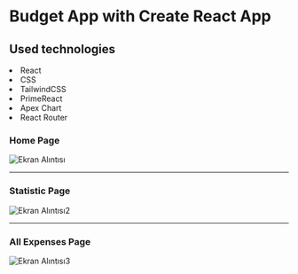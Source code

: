 # Budget App with Create React App

<h2> Used technologies </h2>
<li> React </li>
<li> CSS </li>
<li> TailwindCSS </li>
<li> PrimeReact </li>
<li> Apex Chart </li>
<li> React Router </li>


<h3> Home Page </h3>


![Ekran Alıntısı](https://github.com/edakaraman/budget-app/assets/95571155/8b38c18e-1725-477a-86eb-593966d781ee)
<hr/>


<h3> Statistic Page </h3>

![Ekran Alıntısı2](https://github.com/edakaraman/budget-app/assets/95571155/02f7df1c-bae9-460d-9683-39a7dd59b8df)

<hr/>

<h3> All Expenses Page </h3>

![Ekran Alıntısı3](https://github.com/edakaraman/budget-app/assets/95571155/e8c25336-8a00-4ebf-87d6-99bf0282daee)
